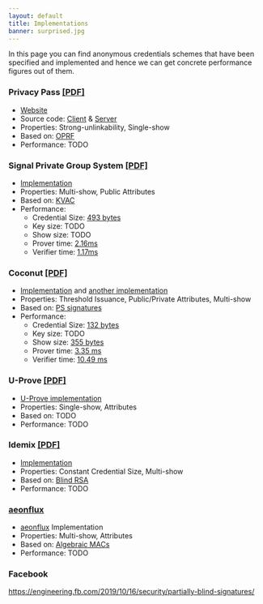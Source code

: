 ```yaml
---
layout: default
title: Implementations
banner: surprised.jpg
---
```

In this page you can find anonymous credentials schemes that have been
specified and implemented and hence we can get concrete performance figures out of them.

### Privacy Pass [\[PDF\]](https://www.petsymposium.org/2018/files/papers/issue3/popets-2018-0026.pdf)

- [Website](https://privacypass.github.io/)
- Source code: [Client](https://github.com/privacypass/challenge-bypass-extension) & [Server](https://github.com/privacypass/challenge-bypass-server)
- Properties: Strong-unlinkability, Single-show
- Based on: [OPRF]({{site.baseurl}}/primitives.html#oprfs)
- Performance: TODO

### Signal Private Group System [\[PDF\]](https://eprint.iacr.org/2019/1416)

- [Implementation](https://github.com/signalapp/Signal-Android/tree/master/libsignal/service/src/main/java/org/whispersystems/signalservice/api/groupsv2)
- Properties: Multi-show, Public Attributes
- Based on: [KVAC]({{site.baseurl}}/primitives.html#kvac)
- Performance:
  - Credential Size: [493 bytes](https://youtu.be/4eKwlSqGUi4?list=PLeeS-3Ml-rpoVMNQkUrFDSfaTuUMxVtjy&t=2481)
  - Key size: TODO
  - Show size: TODO
  - Prover time: [2.16ms](https://youtu.be/4eKwlSqGUi4?list=PLeeS-3Ml-rpoVMNQkUrFDSfaTuUMxVtjy&t=2481)
  - Verifier time: [1.17ms](https://youtu.be/4eKwlSqGUi4?list=PLeeS-3Ml-rpoVMNQkUrFDSfaTuUMxVtjy&t=2481)

### Coconut [\[PDF\]](https://arxiv.org/pdf/1802.07344.pdf)

- [Implementation](https://github.com/asonnino/coconut) and [another implementation](https://gitlab.com/narodnik/darkwallet/-/tree/master/src/coconut)
- Properties: Threshold Issuance, Public/Private Attributes, Multi-show
- Based on: [PS signatures]({{site.baseurl}}/primitives.html#ps-signatures)
- Performance:
  - Credential Size: [132 bytes](https://sheharbano.com/assets/talks/talk_coconut.pdf)
  - Key size: TODO
  - Show size: [355 bytes](https://sheharbano.com/assets/talks/talk_coconut.pdf)
  - Prover time: [3.35 ms](https://sheharbano.com/assets/talks/talk_coconut.pdf)
  - Verifier time: [10.49 ms](https://sheharbano.com/assets/talks/talk_coconut.pdf)

### U-Prove [\[PDF\]](https://www.microsoft.com/en-us/research/wp-content/uploads/2016/02/U-Prove20Cryptographic20Specification20V1.1.pdf)

- [U-Prove implementation](https://github.com/Microsoft/uprove-csharp-sdk)
- Properties: Single-show, Attributes
- Based on: TODO
- Performance: TODO

### Idemix [\[PDF\]](https://www.cise.ufl.edu/~nemo/anonymity/papers/idemix.pdf)

- [Implementation](prime.inf.tu-dresden.de/idemix/)
- Properties: Constant Credential Size, Multi-show
- Based on: [Blind RSA]({{site.baseurl}}/primitives.html#blind-rsa)
- Performance: TODO

[Idemix]: https://idemix.wordpress.com/

### [aeonflux]

- [aeonflux] Implementation
- Properties: Multi-show, Attributes
- Based on: [Algebraic MACs]({{site.baseurl}}/primitives.html#algebraic-macs)
- Performance: TODO

[aeonflux]: https://github.com/isislovecruft/aeonflux

### Facebook

https://engineering.fb.com/2019/10/16/security/partially-blind-signatures/
